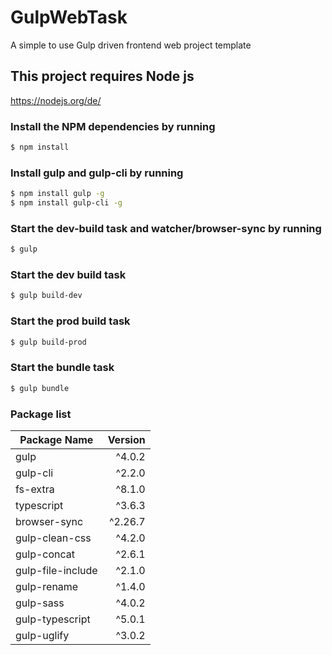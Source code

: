 # GulpWebTask

A simple to use Gulp driven frontend web project template

## This project requires Node js

https://nodejs.org/de/

### Install the NPM dependencies by running

```bash
$ npm install
```

### Install gulp and gulp-cli by running

```bash
$ npm install gulp -g
$ npm install gulp-cli -g
```

### Start the dev-build task and watcher/browser-sync by running

```bash
$ gulp
```

### Start the dev build task

```bash
$ gulp build-dev
```

### Start the prod build task

```bash
$ gulp build-prod
```

### Start the bundle task

```bash
$ gulp bundle
```

### Package list

| Package Name      | Version |
|-------------------|--------:|
| gulp              | ^4.0.2  |
| gulp-cli          | ^2.2.0  |
| fs-extra          | ^8.1.0  |
| typescript        | ^3.6.3  |
| browser-sync      | ^2.26.7 |
| gulp-clean-css    | ^4.2.0  |
| gulp-concat       | ^2.6.1  |
| gulp-file-include | ^2.1.0  |
| gulp-rename       | ^1.4.0  |
| gulp-sass         | ^4.0.2  |
| gulp-typescript   | ^5.0.1  |
| gulp-uglify       | ^3.0.2  |